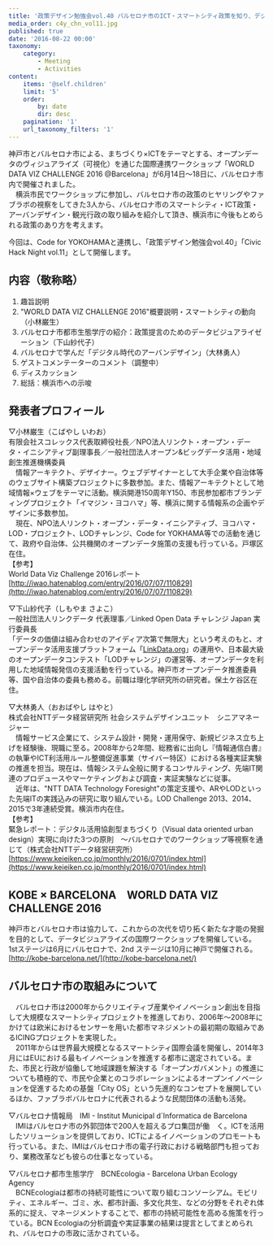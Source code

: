 ```yaml
---
title: '政策デザイン勉強会vol.40 バルセロナ市のICT・スマートシティ政策を知り、デジタル時代のアーバンデザインを考える Code for Yokohama - Civic Hack Night vol.11'
media_order: c4y_chn_vol11.jpg
published: true
date: '2016-08-22 00:00'
taxonomy:
    category:
        - Meeting
        - Activities
content:
    items: '@self.children'
    limit: '5'
    order:
        by: date
        dir: desc
    pagination: '1'
    url_taxonomy_filters: '1'
---
```


 神戸市とバルセロナ市による、まちづくり×ICTをテーマとする、オープンデータのヴィジュアライズ（可視化）を通じた国際連携ワークショップ「WORLD DATA VIZ CHALLENGE 2016 @Barcelona」が6月14日〜18日に、バルセロナ市内で開催されました。  
　横浜市民でワークショップに参加し、バルセロナ市の政策のヒヤリングやファブラボの視察をしてきた3人から、バルセロナ市のスマートシティ・ICT政策・アーバンデザイン・観光行政の取り組みを紹介して頂き、横浜市に今後もとめられる政策のあり方を考えます。  

今回は、Code for YOKOHAMAと連携し、「政策デザイン勉強会vol.40」「Civic Hack Night vol.11」として開催します。

## 内容（敬称略）
1. 趣旨説明
2. "WORLD DATA VIZ CHALLENGE 2016"概要説明・スマートシティの動向（小林巌生）
3. バルセロナ市都市生態学庁の紹介：政策提言のためのデータビジュアライゼーション（下山紗代子）
4. バルセロナで学んだ「デジタル時代のアーバンデザイン」（大林勇人）
5. ゲストコメンテーターのコメント（調整中）
6. ディスカッション
7. 総括：横浜市への示唆

## 発表者プロフィール
▽小林巌生（こばやし いわお）  
有限会社スコレックス代表取締役社長／NPO法人リンクト・オープン・データ・イニシアティブ副理事長／一般社団法人オープン&ビッグデータ活用・地域創生推進機構委員  
　情報アーキテクト、デザイナー。ウェブデザイナーとして大手企業や自治体等のウェブサイト構築プロジェクトに多数参加。また、情報アーキテクトとして地域情報×ウェブをテーマに活動。横浜開港150周年Y150、市民参加都市ブランディングプロジェクト「イマジン・ヨコハマ」等、横浜に関する情報系の企画やデザインに多数参加。  
　現在、NPO法人リンクト・オープン・データ・イニシアティブ、ヨコハマ・LOD・プロジェクト、LODチャレンジ、Code for YOKHAMA等での活動を通じて、政府や自治体、公共機関のオープンデータ施策の支援も行っている。戸塚区在住。  
【参考】  
World Data Viz Challenge 2016レポート  
[http://iwao.hatenablog.com/entry/2016/07/07/110829](http://iwao.hatenablog.com/entry/2016/07/07/110829)  

▽下山紗代子（しもやま さよこ）  
一般社団法人リンクデータ 代表理事／Linked Open Data チャレンジ Japan 実行委員長  
「データの価値は組み合わせのアイディア次第で無限大」という考えのもと、オープンデータ活用支援プラットフォーム「[LinkData.org](http://linkdata.org/)」の運用や、日本最大級のオープンデータコンテスト「LODチャレンジ」の運営等、オープンデータを利用した地域情報発信の支援活動を行っている。神戸市オープンデータ推進委員等、国や自治体の委員も務める。前職は理化学研究所の研究者。保土ケ谷区在住。  

▽大林勇人（おおばやし はやと）  
株式会社NTTデータ経営研究所 社会システムデザインユニット　シニアマネージャー  
　情報サービス企業にて、システム設計・開発・運用保守、新規ビジネス立ち上げを経験後、現職に至る。2008年から2年間、総務省に出向し『情報通信白書』の執筆やICT利活用ルール整備促進事業（サイバー特区）における各種実証実験の推進を担当。現在は、情報システム全般に関するコンサルティング、先端IT関連のプロデュースやマーケティングおよび調査・実証実験などに従事。  
　近年は、"NTT DATA Technology Foresight"の策定支援や、ARやLODといった先端ITの実践込みの研究に取り組んでいる。LOD Challenge 2013、2014、2015で3年連続受賞。横浜市内在住。  
【参考】  
緊急レポート：デジタル活用協創型まちづくり（Visual data oriented urban design）実現に向けた3つの原則　～バルセロナでのワークショップ等視察を通じて（株式会社NTTデータ経営研究所）  
[https://www.keieiken.co.jp/monthly/2016/0701/index.html](https://www.keieiken.co.jp/monthly/2016/0701/index.html)  

## KOBE × BARCELONA　WORLD DATA VIZ CHALLENGE 2016
神戸市とバルセロナ市は協力して、これからの次代を切り拓く新たな才能の発掘を目的として、データビジュアライズの国際ワークショップを開催している。1stステージは6月にバルセロナで、2nd ステージは10月に神戸で開催される。  
[http://kobe-barcelona.net/](http://kobe-barcelona.net/)  

## バルセロナ市の取組みについて
　バルセロナ市は2000年からクリエイティブ産業やイノベーション創出を目指して大規模なスマートシティプロジェクトを推進しており、2006年～2008年にかけては欧米におけるセンサーを用いた都市マネジメントの最初期の取組みであるICINGプロジェクトを実現した。  
　2011年からは世界最大規模となるスマートシティ国際会議を開催し、2014年3月にはEUにおける最もイノベーションを推進する都市に選定されている。また、市民と行政が協働して地域課題を解決する「オープンガバメント」の推進についても積極的で、市民や企業とのコラボレーションによるオープンイノベーションを促進するための基盤「City OS」という先進的なコンセプトを展開しているほか、ファブラボバルセロナに代表されるような民間団体の活動も活発。  
 
▽バルセロナ情報局　IMI - Institut Municipal d´Informatica de Barcelona  
　IMIはバルセロナ市の外郭団体で200人を超えるプロ集団が働　く。ICTを活用したソリューションを提供しており、ICTによるイノベーションのプロモートも行っている。また、IMIはバルセロナ市の電子行政における戦略部門も担っており、業務改革なども彼らの仕事となっている。  
 
▽バルセロナ都市生態学庁　BCNEcologia - Barcelona Urban Ecology Agency  
　BCNEcologiaは都市の持続可能性について取り組むコンソーシアム。モビリティ、エネルギー、ゴミ、水、都市計画、多文化共生、などの分野をそれぞれ体系的に捉え、マネージメントすることで、都市の持続可能性を高める施策を行っている。BCN Ecologiaの分析調査や実証事業の結果は提言としてまとめられれ、バルセロナの市政に活かされている。